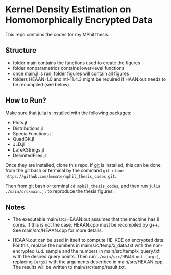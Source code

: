 # Kernel Density Estimation on Homomorphically Encrypted Data

This repo contains the codes for my MPhil thesis.

## Structure

- folder main contains the functions used to create the figures
- folder nonparametrics contains lower-level functions
- once main.jl is run, folder figures will contain all figures
- folders HEAAN-1.0 and ntl-11.4.3 might be required if HAAN.out needs to be recompiled (see below)

## How to Run?

Make sure that [julia](https://julialang.org) is installed with the following packages:
- Plots.jl
- Distributions.jl
- SpecialFunctions.jl
- QuadGK.jl
- JLD.jl
- LaTeXStrings.jl
- DelimitedFiles.jl

Once they are installed, clone this repo. If [git](https://git-scm.com/) is installed, this can be done from the git bash or terminal by the command `git clone https://github.com/kmmate/mphil_thesis_codes.git`.

Then from git bash or terminal `cd mphil_thesis_codes`, and then run `julia ./main/src/main.jl` to reproduce the thesis figures.

## Notes

- The executable  main/src/HEAAN.out assumes that the machine has 8 cores. If this is not the case, HEAAN.cpp must be recompiled by g++. See main/src/HEAAN.cpp for more details.

- HEAAN.out can be used in itself to compute HE-KDE on encrypted data. For this, replace the numbers in main/src/temp/x_data.txt with the non-encrypted *i.i.d.* sample and the numbers in main/src/temp/x_query.txt with the desired query points. Then run  `./main/src/HEAAN.out [args]`, replacing `[args]` with the arguments described in main/src/HEAAN.cpp. The results will be written to main/src/temp/result.txt.

